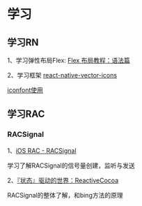 
# 学习

## 学习RN
1、学习弹性布局Flex: [Flex 布局教程：语法篇](http://www.ruanyifeng.com/blog/2015/07/flex-grammar.html)

2、学习框架 [react-native-vector-icons](https://github.com/oblador/react-native-vector-icons) 

 [iconfont使用](https://www.jianshu.com/p/332198bf46a7)


## 学习RAC
### RACSignal
1、[iOS RAC - RACSignal](https://www.jianshu.com/p/35a28cf0a22f)
   
   学习了解RACSignal的信号量创建，监听与发送
   
2、[『状态』驱动的世界：ReactiveCocoa](https://github.com/draveness/analyze/blob/master/contents/ReactiveObjC/RACSignal.md)

   RACSignal的整体了解，和bing方法的原理
